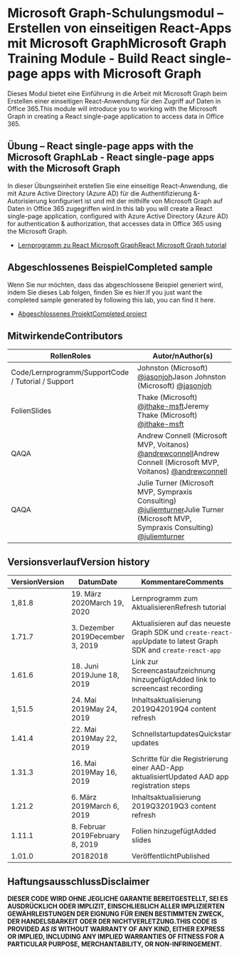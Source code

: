 # <a name="microsoft-graph-training-module---build-react-single-page-apps-with-microsoft-graph"></a><span data-ttu-id="28338-101">Microsoft Graph-Schulungsmodul – Erstellen von einseitigen React-Apps mit Microsoft Graph</span><span class="sxs-lookup"><span data-stu-id="28338-101">Microsoft Graph Training Module - Build React single-page apps with Microsoft Graph</span></span>

<span data-ttu-id="28338-102">Dieses Modul bietet eine Einführung in die Arbeit mit Microsoft Graph beim Erstellen einer einseitigen React-Anwendung für den Zugriff auf Daten in Office 365.</span><span class="sxs-lookup"><span data-stu-id="28338-102">This module will introduce you to working with the Microsoft Graph in creating a React single-page application to access data in Office 365.</span></span>

## <a name="lab---react-single-page-apps-with-the-microsoft-graph"></a><span data-ttu-id="28338-103">Übung – React single-page apps with the Microsoft Graph</span><span class="sxs-lookup"><span data-stu-id="28338-103">Lab - React single-page apps with the Microsoft Graph</span></span>

<span data-ttu-id="28338-104">In dieser Übungseinheit erstellen Sie eine einseitige React-Anwendung, die mit Azure Active Directory (Azure AD) für die Authentifizierung &-Autorisierung konfiguriert ist und mit der mithilfe von Microsoft Graph auf Daten in Office 365 zugegriffen wird.</span><span class="sxs-lookup"><span data-stu-id="28338-104">In this lab you will create a React single-page application, configured with Azure Active Directory (Azure AD) for authentication & authorization, that accesses data in Office 365 using the Microsoft Graph.</span></span>

- [<span data-ttu-id="28338-105">Lernprogramm zu React Microsoft Graph</span><span class="sxs-lookup"><span data-stu-id="28338-105">React Microsoft Graph tutorial</span></span>](https://docs.microsoft.com/graph/training/react-tutorial)

## <a name="completed-sample"></a><span data-ttu-id="28338-106">Abgeschlossenes Beispiel</span><span class="sxs-lookup"><span data-stu-id="28338-106">Completed sample</span></span>

<span data-ttu-id="28338-107">Wenn Sie nur möchten, dass das abgeschlossene Beispiel generiert wird, indem Sie dieses Lab folgen, finden Sie es hier.</span><span class="sxs-lookup"><span data-stu-id="28338-107">If you just want the completed sample generated by following this lab, you can find it here.</span></span>

- [<span data-ttu-id="28338-108">Abgeschlossenes Projekt</span><span class="sxs-lookup"><span data-stu-id="28338-108">Completed project</span></span>](demo)

## <a name="contributors"></a><span data-ttu-id="28338-109">Mitwirkende</span><span class="sxs-lookup"><span data-stu-id="28338-109">Contributors</span></span>

|           <span data-ttu-id="28338-110">Rollen</span><span class="sxs-lookup"><span data-stu-id="28338-110">Roles</span></span>           |                                           <span data-ttu-id="28338-111">Autor/n</span><span class="sxs-lookup"><span data-stu-id="28338-111">Author(s)</span></span>                                           |
| ------------------------- | --------------------------------------------------------------------------------------------- |
| <span data-ttu-id="28338-112">Code/Lernprogramm/Support</span><span class="sxs-lookup"><span data-stu-id="28338-112">Code / Tutorial / Support</span></span> | <span data-ttu-id="28338-113">Johnston (Microsoft) [@jasonjoh](//github.com/jasonjoh)</span><span class="sxs-lookup"><span data-stu-id="28338-113">Jason Johnston (Microsoft) [@jasonjoh](//github.com/jasonjoh)</span></span>                                 |
| <span data-ttu-id="28338-114">Folien</span><span class="sxs-lookup"><span data-stu-id="28338-114">Slides</span></span>                    | <span data-ttu-id="28338-115">Thake (Microsoft) [@jthake-msft](//github.com/jthake-msft)</span><span class="sxs-lookup"><span data-stu-id="28338-115">Jeremy Thake (Microsoft) [@jthake-msft](//github.com/jthake-msft)</span></span>                             |
| <span data-ttu-id="28338-116">QA</span><span class="sxs-lookup"><span data-stu-id="28338-116">QA</span></span>                        | <span data-ttu-id="28338-117">Andrew Connell (Microsoft MVP, Voitanos) [@andrewconnell](//github.com/andrewconnell)</span><span class="sxs-lookup"><span data-stu-id="28338-117">Andrew Connell (Microsoft MVP, Voitanos) [@andrewconnell](//github.com/andrewconnell)</span></span>         |
| <span data-ttu-id="28338-118">QA</span><span class="sxs-lookup"><span data-stu-id="28338-118">QA</span></span>                        | <span data-ttu-id="28338-119">Julie Turner (Microsoft MVP, Sympraxis Consulting) [@juliemturner](//github.com/juliemturner)</span><span class="sxs-lookup"><span data-stu-id="28338-119">Julie Turner (Microsoft MVP, Sympraxis Consulting) [@juliemturner](//github.com/juliemturner)</span></span> |

## <a name="version-history"></a><span data-ttu-id="28338-120">Versionsverlauf</span><span class="sxs-lookup"><span data-stu-id="28338-120">Version history</span></span>

| <span data-ttu-id="28338-121">Version</span><span class="sxs-lookup"><span data-stu-id="28338-121">Version</span></span> |       <span data-ttu-id="28338-122">Datum</span><span class="sxs-lookup"><span data-stu-id="28338-122">Date</span></span>       |              <span data-ttu-id="28338-123">Kommentare</span><span class="sxs-lookup"><span data-stu-id="28338-123">Comments</span></span>              |
| ------- | ---------------- | ---------------------------------- |
| <span data-ttu-id="28338-124">1,8</span><span class="sxs-lookup"><span data-stu-id="28338-124">1.8</span></span>     | <span data-ttu-id="28338-125">19. März 2020</span><span class="sxs-lookup"><span data-stu-id="28338-125">March 19, 2020</span></span>   | <span data-ttu-id="28338-126">Lernprogramm zum Aktualisieren</span><span class="sxs-lookup"><span data-stu-id="28338-126">Refresh tutorial</span></span>                   |
| <span data-ttu-id="28338-127">1.7</span><span class="sxs-lookup"><span data-stu-id="28338-127">1.7</span></span>     | <span data-ttu-id="28338-128">3. Dezember 2019</span><span class="sxs-lookup"><span data-stu-id="28338-128">December 3, 2019</span></span> | <span data-ttu-id="28338-129">Aktualisieren auf das neueste Graph SDK und `create-react-app`</span><span class="sxs-lookup"><span data-stu-id="28338-129">Update to latest Graph SDK and `create-react-app`</span></span> |
| <span data-ttu-id="28338-130">1.6</span><span class="sxs-lookup"><span data-stu-id="28338-130">1.6</span></span>     | <span data-ttu-id="28338-131">18. Juni 2019</span><span class="sxs-lookup"><span data-stu-id="28338-131">June 18, 2019</span></span>    | <span data-ttu-id="28338-132">Link zur Screencastaufzeichnung hinzugefügt</span><span class="sxs-lookup"><span data-stu-id="28338-132">Added link to screencast recording</span></span> |
| <span data-ttu-id="28338-133">1,5</span><span class="sxs-lookup"><span data-stu-id="28338-133">1.5</span></span>     | <span data-ttu-id="28338-134">24. Mai 2019</span><span class="sxs-lookup"><span data-stu-id="28338-134">May 24, 2019</span></span>     | <span data-ttu-id="28338-135">Inhaltsaktualisierung 2019Q4</span><span class="sxs-lookup"><span data-stu-id="28338-135">2019Q4 content refresh</span></span>             |
| <span data-ttu-id="28338-136">1.4</span><span class="sxs-lookup"><span data-stu-id="28338-136">1.4</span></span>     | <span data-ttu-id="28338-137">22. Mai 2019</span><span class="sxs-lookup"><span data-stu-id="28338-137">May 22, 2019</span></span>     | <span data-ttu-id="28338-138">Schnellstartupdates</span><span class="sxs-lookup"><span data-stu-id="28338-138">Quickstart updates</span></span>                 |
| <span data-ttu-id="28338-139">1.3</span><span class="sxs-lookup"><span data-stu-id="28338-139">1.3</span></span>     | <span data-ttu-id="28338-140">16. Mai 2019</span><span class="sxs-lookup"><span data-stu-id="28338-140">May 16, 2019</span></span>     | <span data-ttu-id="28338-141">Schritte für die Registrierung einer AAD-App aktualisiert</span><span class="sxs-lookup"><span data-stu-id="28338-141">Updated AAD app registration steps</span></span> |
| <span data-ttu-id="28338-142">1.2</span><span class="sxs-lookup"><span data-stu-id="28338-142">1.2</span></span>     | <span data-ttu-id="28338-143">6. März 2019</span><span class="sxs-lookup"><span data-stu-id="28338-143">March 6, 2019</span></span>    | <span data-ttu-id="28338-144">Inhaltsaktualisierung 2019Q3</span><span class="sxs-lookup"><span data-stu-id="28338-144">2019Q3 content refresh</span></span>             |
| <span data-ttu-id="28338-145">1.1</span><span class="sxs-lookup"><span data-stu-id="28338-145">1.1</span></span>     | <span data-ttu-id="28338-146">8. Februar 2019</span><span class="sxs-lookup"><span data-stu-id="28338-146">February 8, 2019</span></span> | <span data-ttu-id="28338-147">Folien hinzugefügt</span><span class="sxs-lookup"><span data-stu-id="28338-147">Added slides</span></span>                       |
| <span data-ttu-id="28338-148">1.0</span><span class="sxs-lookup"><span data-stu-id="28338-148">1.0</span></span>     | <span data-ttu-id="28338-149">2018</span><span class="sxs-lookup"><span data-stu-id="28338-149">2018</span></span>             | <span data-ttu-id="28338-150">Veröffentlicht</span><span class="sxs-lookup"><span data-stu-id="28338-150">Published</span></span>                          |

## <a name="disclaimer"></a><span data-ttu-id="28338-151">Haftungsausschluss</span><span class="sxs-lookup"><span data-stu-id="28338-151">Disclaimer</span></span>

<span data-ttu-id="28338-152">**DIESER CODE  WIRD OHNE JEGLICHE GARANTIE BEREITGESTELLT, SEI ES AUSDRÜCKLICH ODER IMPLIZIT, EINSCHLIEßLICH ALLER IMPLIZIERTEN GEWÄHRLEISTUNGEN DER EIGNUNG FÜR EINEN BESTIMMTEN ZWECK, DER HANDELSBARKEIT ODER DER NICHTVERLETZUNG.**</span><span class="sxs-lookup"><span data-stu-id="28338-152">**THIS CODE IS PROVIDED *AS IS* WITHOUT WARRANTY OF ANY KIND, EITHER EXPRESS OR IMPLIED, INCLUDING ANY IMPLIED WARRANTIES OF FITNESS FOR A PARTICULAR PURPOSE, MERCHANTABILITY, OR NON-INFRINGEMENT.**</span></span>
